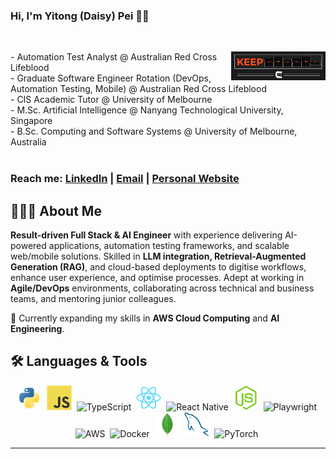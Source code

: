 ### Hi, I'm Yitong (Daisy) Pei 👋🏼

<br />
<p align="center">
     <img align="right" src="https://github.com/1tongp/1tongp/blob/main/coder_gif.gif" alt="gif" width="30%" height="30%">

  <p clear="right">
    - Automation Test Analyst @ Australian Red Cross Lifeblood <br />
    - Graduate Software Engineer Rotation (DevOps, Automation Testing, Mobile) @ Australian Red Cross Lifeblood <br />
    - CIS Academic Tutor @ University of Melbourne <br />
    - M.Sc. Artificial Intelligence @ Nanyang Technological University, Singapore <br />
    - B.Sc. Computing and Software Systems @ University of Melbourne, Australia 
    <br /><br />
    <h3> Reach me: 
    <a href="https://www.linkedin.com/in/daisy-p-b67763211/">LinkedIn</a>
    |
    <a href="mailto:yitongp22@gmail.com?">Email</a>
    |
    <a href="https://www.yitongp.com/">Personal Website</a>
    </h3>
  </p>
</p>

## 👩🏻‍💻 About Me

**Result-driven Full Stack & AI Engineer** with experience delivering AI-powered applications, automation testing frameworks, and scalable web/mobile solutions. Skilled in **LLM integration, Retrieval-Augmented Generation (RAG)**, and cloud-based deployments to digitise workflows, enhance user experience, and optimise processes. Adept at working in **Agile/DevOps** environments, collaborating across technical and business teams, and mentoring junior colleagues.  

🌱 Currently expanding my skills in **AWS Cloud Computing** and **AI Engineering**.  

## 🛠 Languages & Tools
<div align="center">
  <img src="https://github.com/1tongp/1tongp/blob/main/icons/python.svg" title="Python" alt="Python" width="40" height="40"/>&nbsp;
  <img src="https://github.com/1tongp/1tongp/blob/main/icons/javascript.svg" title="JavaScript" alt="JavaScript" width="40" height="40"/>&nbsp;
  <img src="https://github.com/1tongp/1tongp/blob/main/icons/typescript.svg" title="TypeScript" alt="TypeScript" width="40" height="40"/>&nbsp;
  <img src="https://github.com/1tongp/1tongp/blob/main/icons/react.svg" title="React" alt="React" width="40" height="40"/>&nbsp;
  <img src="https://github.com/1tongp/1tongp/blob/main/icons/react-native.svg" title="React Native" alt="React Native" width="40" height="40"/>&nbsp;
  <img src="https://github.com/1tongp/1tongp/blob/main/icons/nodejs.svg" title="Node.js" alt="Node.js" width="40" height="40"/>&nbsp;
  <img src="https://github.com/1tongp/1tongp/blob/main/icons/playwright.svg" title="Playwright" alt="Playwright" width="40" height="40"/>&nbsp;
  <img src="https://github.com/1tongp/1tongp/blob/main/icons/aws.svg" title="AWS" alt="AWS" width="40" height="40"/>&nbsp;
  <img src="https://github.com/1tongp/1tongp/blob/main/icons/docker.svg" title="Docker" alt="Docker" width="40" height="40"/>&nbsp;
  <img src="https://github.com/1tongp/1tongp/blob/main/icons/mongodb.svg" title="MongoDB" alt="MongoDB" width="40" height="40"/>&nbsp;
  <img src="https://github.com/1tongp/1tongp/blob/main/icons/mysql.svg" title="MySQL" alt="MySQL" width="40" height="40"/>&nbsp;
  <img src="https://github.com/1tongp/1tongp/blob/main/icons/pytorch.svg" title="PyTorch" alt="PyTorch" width="40" height="40"/>&nbsp;
</div>  

---
